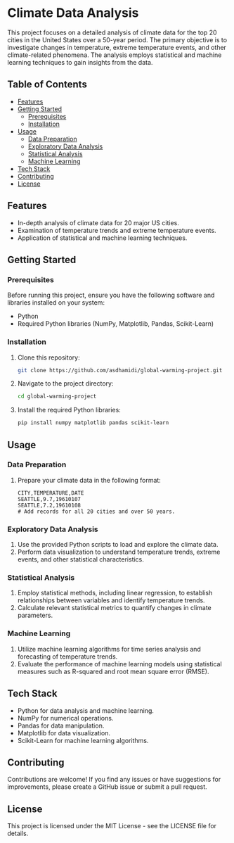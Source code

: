 # Climate Data Analysis

This project focuses on a detailed analysis of climate data for the top 20 cities in the United States over a 50-year period. The primary objective is to investigate changes in temperature, extreme temperature events, and other climate-related phenomena. The analysis employs statistical and machine learning techniques to gain insights from the data.

## Table of Contents

- [Features](#features)
- [Getting Started](#getting-started)
    - [Prerequisites](#prerequisites)
    - [Installation](#installation)
- [Usage](#usage)
    - [Data Preparation](#data-preparation)
    - [Exploratory Data Analysis](#exploratory-data-analysis)
    - [Statistical Analysis](#statistical-analysis)
    - [Machine Learning](#machine-learning)
- [Tech Stack](#tech-stack)
- [Contributing](#contributing)
- [License](#license)

## Features

- In-depth analysis of climate data for 20 major US cities.
- Examination of temperature trends and extreme temperature events.
- Application of statistical and machine learning techniques.

## Getting Started

### Prerequisites

Before running this project, ensure you have the following software and libraries installed on your system:

- Python
- Required Python libraries (NumPy, Matplotlib, Pandas, Scikit-Learn)

### Installation

1. Clone this repository:

   ```bash
   git clone https://github.com/asdhamidi/global-warming-project.git
   ```

2. Navigate to the project directory:

   ```bash
   cd global-warming-project
   ```

3. Install the required Python libraries:

   ```bash
   pip install numpy matplotlib pandas scikit-learn
   ```

## Usage

### Data Preparation

1. Prepare your climate data in the following format:

   ```csv
   CITY,TEMPERATURE,DATE
   SEATTLE,9.7,19610107
   SEATTLE,7.2,19610108
   # Add records for all 20 cities and over 50 years.
   ```

### Exploratory Data Analysis

1. Use the provided Python scripts to load and explore the climate data.
2. Perform data visualization to understand temperature trends, extreme events, and other statistical characteristics.

### Statistical Analysis

1. Employ statistical methods, including linear regression, to establish relationships between variables and identify temperature trends.
2. Calculate relevant statistical metrics to quantify changes in climate parameters.

### Machine Learning

1. Utilize machine learning algorithms for time series analysis and forecasting of temperature trends.
2. Evaluate the performance of machine learning models using statistical measures such as R-squared and root mean square error (RMSE).

## Tech Stack

- Python for data analysis and machine learning.
- NumPy for numerical operations.
- Pandas for data manipulation.
- Matplotlib for data visualization.
- Scikit-Learn for machine learning algorithms.

## Contributing

Contributions are welcome! If you find any issues or have suggestions for improvements, please create a GitHub issue or submit a pull request.

## License

This project is licensed under the MIT License - see the LICENSE file for details.
